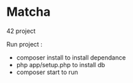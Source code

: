 # Matcha

42 project

Run project :
- composer install to install dependance
- php app/setup.php to install db
- composer start to run
